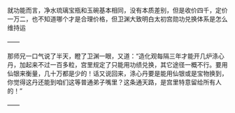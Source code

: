 就功能而言，净水琉璃宝瓶和玉碗基本相同，没有本质差别，但是收价四千，定价一万二，也不知道哪个才是合理价格，但卫渊大致明白太初宫勋功兑换体系是怎么维持运

——

那师兄一口气说了半天，瞪了卫渊一眼，又道：“造化观每隔三年才能开几炉涤心丹，加起来不过一百多粒，宫里规定了只能用功绩兑换，其它途径一概不行。要用仙银来衡量，几十万都是少的！话又说回来，涤心丹要是能用仙银或是宝物换到，你觉得这丹还能到咱们这等普通弟子嘴里？这条通天路，是宫里特意留给所有人的！”

——



